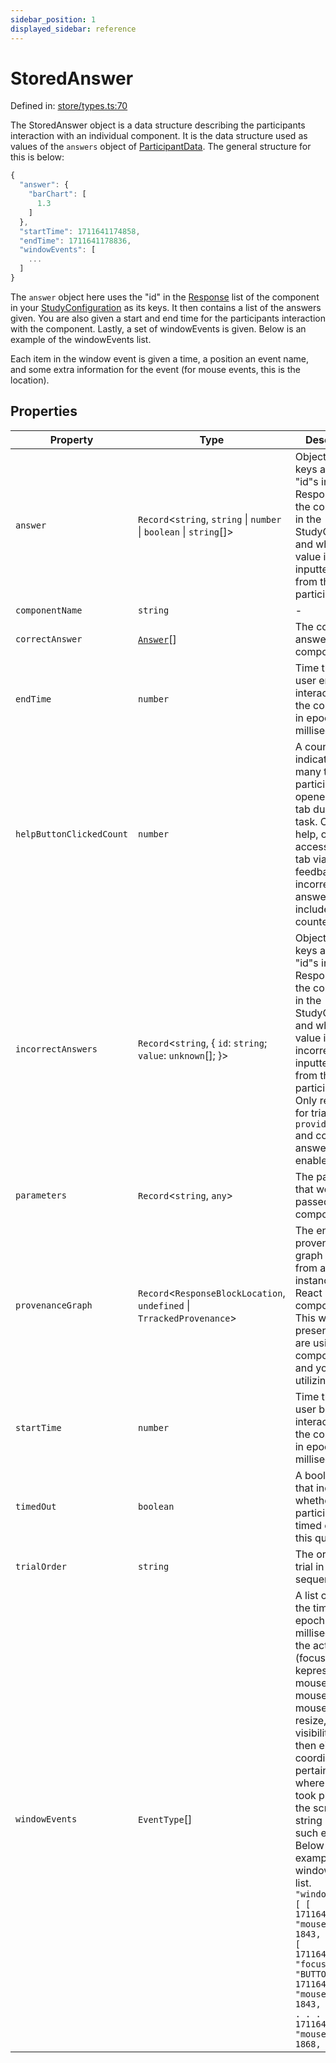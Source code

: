```yaml
---
sidebar_position: 1
displayed_sidebar: reference
---
```


# StoredAnswer

Defined in: [store/types.ts:70](https://github.com/revisit-studies/study/blob/2e617a552035dd6d22a4f8cba7e0d8ac40275f33/src/store/types.ts#L70)

The StoredAnswer object is a data structure describing the participants interaction with an individual component. It is the data structure used as values of the `answers` object of [ParticipantData](../ParticipantData). The general structure for this is below:

```js
{
  "answer": {
    "barChart": [
      1.3
    ]
  },
  "startTime": 1711641174858,
  "endTime": 1711641178836,
  "windowEvents": [
    ...
  ]
}
```
The `answer` object here uses the "id" in the [Response](../BaseResponse) list of the component in your [StudyConfiguration](../StudyConfig) as its keys. It then contains a list of the answers given. You are also given a start and end time for the participants interaction with the component. Lastly, a set of windowEvents is given. Below is an example of the windowEvents list.

Each item in the window event is given a time, a position an event name, and some extra information for the event (for mouse events, this is the location).

## Properties

| Property | Type | Description | Defined in |
| ------ | ------ | ------ | ------ |
| <a id="answer"></a> `answer` | `Record`\<`string`, `string` \| `number` \| `boolean` \| `string`[]\> | Object whose keys are the "id"s in the Response list of the component in the StudyConfig and whose value is the inputted value from the participant. | [store/types.ts:72](https://github.com/revisit-studies/study/blob/2e617a552035dd6d22a4f8cba7e0d8ac40275f33/src/store/types.ts#L72) |
| <a id="componentname"></a> `componentName` | `string` | - | [store/types.ts:74](https://github.com/revisit-studies/study/blob/2e617a552035dd6d22a4f8cba7e0d8ac40275f33/src/store/types.ts#L74) |
| <a id="correctanswer"></a> `correctAnswer` | [`Answer`](Answer.md)[] | The correct answer for the component. | [store/types.ts:122](https://github.com/revisit-studies/study/blob/2e617a552035dd6d22a4f8cba7e0d8ac40275f33/src/store/types.ts#L122) |
| <a id="endtime"></a> `endTime` | `number` | Time that the user ended interaction with the component in epoch milliseconds. | [store/types.ts:82](https://github.com/revisit-studies/study/blob/2e617a552035dd6d22a4f8cba7e0d8ac40275f33/src/store/types.ts#L82) |
| <a id="helpbuttonclickedcount"></a> `helpButtonClickedCount` | `number` | A counter indicating how many times participants opened the help tab during a task. Clicking help, or accessing the tab via answer feedback on an incorrect answer both are included in the counter. | [store/types.ts:118](https://github.com/revisit-studies/study/blob/2e617a552035dd6d22a4f8cba7e0d8ac40275f33/src/store/types.ts#L118) |
| <a id="incorrectanswers"></a> `incorrectAnswers` | `Record`\<`string`, \{ `id`: `string`; `value`: `unknown`[]; \}\> | Object whose keys are the "id"s in the Response list of the component in the StudyConfig and whose value is a list of incorrect inputted values from the participant. Only relevant for trials with `provideFeedback` and correct answers enabled. | [store/types.ts:78](https://github.com/revisit-studies/study/blob/2e617a552035dd6d22a4f8cba7e0d8ac40275f33/src/store/types.ts#L78) |
| <a id="parameters"></a> `parameters` | `Record`\<`string`, `any`\> | The parameters that were passed to the component. | [store/types.ts:120](https://github.com/revisit-studies/study/blob/2e617a552035dd6d22a4f8cba7e0d8ac40275f33/src/store/types.ts#L120) |
| <a id="provenancegraph"></a> `provenanceGraph` | `Record`\<`ResponseBlockLocation`, `undefined` \| `TrrackedProvenance`\> | The entire provenance graph exported from a Trrack instance from a React component. This will only be present if you are using React components and you're utilizing [Trrack](https://apps.vdl.sci.utah.edu/trrack) | [store/types.ts:84](https://github.com/revisit-studies/study/blob/2e617a552035dd6d22a4f8cba7e0d8ac40275f33/src/store/types.ts#L84) |
| <a id="starttime"></a> `startTime` | `number` | Time that the user began interacting with the component in epoch milliseconds. | [store/types.ts:80](https://github.com/revisit-studies/study/blob/2e617a552035dd6d22a4f8cba7e0d8ac40275f33/src/store/types.ts#L80) |
| <a id="timedout"></a> `timedOut` | `boolean` | A boolean value that indicates whether the participant timed out on this question. | [store/types.ts:116](https://github.com/revisit-studies/study/blob/2e617a552035dd6d22a4f8cba7e0d8ac40275f33/src/store/types.ts#L116) |
| <a id="trialorder"></a> `trialOrder` | `string` | The order of the trial in the sequence. | [store/types.ts:76](https://github.com/revisit-studies/study/blob/2e617a552035dd6d22a4f8cba7e0d8ac40275f33/src/store/types.ts#L76) |
| <a id="windowevents"></a> `windowEvents` | `EventType`[] | A list containing the time (in epoch milliseconds), the action (focus, input, kepress, mousedown, mouseup, mousemove, resize, scroll or visibility), and then either a coordinate pertaining to where the event took place on the screen or string related to such event. Below is an example of the windowEvents list. `"windowEvents": [ [ 1711641174878, "mousedown", [ 1843, 286 ] ], [ 1711641174878, "focus", "BUTTON" ], [ 1711641174935, "mouseup", [ 1843, 286 ] ], . . . [ 1711641178706, "mousemove", [ 1868, 728 ] ] ]` | [store/types.ts:114](https://github.com/revisit-studies/study/blob/2e617a552035dd6d22a4f8cba7e0d8ac40275f33/src/store/types.ts#L114) |
